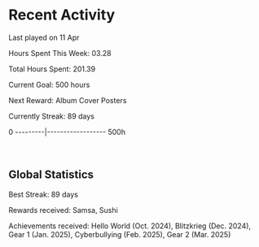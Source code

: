 # Recent Activity
Last played on 11 Apr  

Hours Spent This Week: 03.28  

Total Hours Spent: 201.39  

Current Goal: 500 hours  

Next Reward: Album Cover Posters 

Currently Streak: 89 days 

0 ---------|------------------ 500h  
<br><br>

## Global Statistics
Best Streak: 89 days

Rewards received: Samsa, Sushi

Achievements received: Hello World (Oct. 2024), Blitzkrieg (Dec. 2024), Gear 1 (Jan. 2025), Cyberbullying (Feb. 2025), Gear 2 (Mar. 2025)
